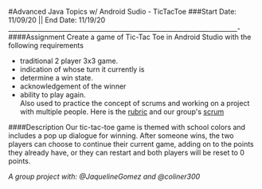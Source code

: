 #Advanced Java Topics w/ Android Sudio - TicTacToe
###Start Date: 11/09/20 || End Date: 11/19/20
________________________________________________________________________-
####Assignment
Create a game of Tic-Tac Toe in Android Studio with the following requirements
* traditional 2 player 3x3 game.
* indication of whose turn it currently is
* determine a win state. 
* acknowledgement of the winner 
* ability to play again.  
Also used to practice the concept of scrums and working on a project with multiple people. 
Here is the [rubric](https://docs.google.com/spreadsheets/d/1XTM144psx_BPIucKZd7-7tvXiecsC7dBMXTxnVbMmHk/edit#gid=0) and our group's [scrum](https://docs.google.com/spreadsheets/d/1fkPIpxLGKKFs5FYWDFO_Ifezc-cE1tyDwyne0xZ-UiU/edit#gid=1420269990)

####Description
Our tic-tac-toe game is themed with school colors and includes a pop up dialogue for winning.
After someone wins, the two players can choose to continue their current game, adding on to the points they already have,
or they can restart and both players will be reset to 0 points. 

*A group project with: @JaquelineGomez and @coliner300*


